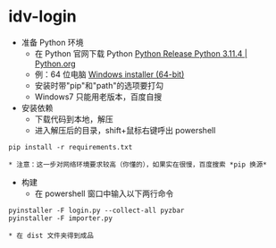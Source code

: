 # idv-login
* 准备 Python 环境
    * 在 Python 官网下载 Python [Python Release Python 3.11.4 | Python.org](https://www.python.org/downloads/release/python-3114/)
    * 例：64 位电脑 [Windows installer (64-bit)](https://www.python.org/ftp/python/3.11.4/python-3.11.4-amd64.exe)
    * 安装时带"pip"和"path"的选项要打勾
    * Windows7 只能用老版本，百度自搜
* 安装依赖
    * 下载代码到本地，解压
    * 进入解压后的目录，shift+鼠标右键呼出 powershell
```plain
pip install -r requirements.txt
```
    * 注意：这一步对网络环境要求较高（你懂的），如果实在很慢，百度搜索 *pip 换源*
* 构建
    * 在 powershell 窗口中输入以下两行命令
```plain
pyinstaller -F login.py --collect-all pyzbar
pyinstaller -F importer.py
```
    * 在 dist 文件夹得到成品
